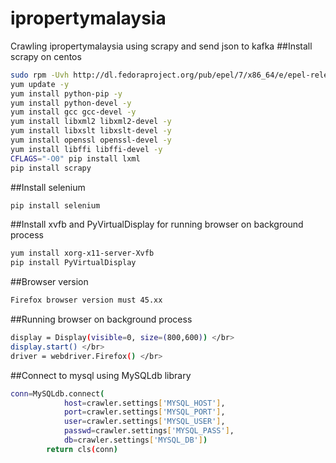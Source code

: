 # ipropertymalaysia
Crawling ipropertymalaysia using scrapy and send json to kafka
##Install scrapy on centos
```bash 
sudo rpm -Uvh http://dl.fedoraproject.org/pub/epel/7/x86_64/e/epel-release-7-5.noarch.rpm </br>
yum update -y 
yum install python-pip -y 
yum install python-devel -y 
yum install gcc gcc-devel -y 
yum install libxml2 libxml2-devel -y 
yum install libxslt libxslt-devel -y 
yum install openssl openssl-devel -y 
yum install libffi libffi-devel -y 
CFLAGS="-O0" pip install lxml 
pip install scrapy 
```

##Install selenium
```bash
pip install selenium
```
##Install xvfb and PyVirtualDisplay for running browser on background process
```bash
yum install xorg-x11-server-Xvfb 
pip install PyVirtualDisplay 
```
##Browser version
```bash
Firefox browser version must 45.xx 
```
##Running browser on background process
```bash
display = Display(visible=0, size=(800,600)) </br>
display.start() </br>
driver = webdriver.Firefox() </br>
```
##Connect to mysql using MySQLdb library
```bash
conn=MySQLdb.connect(  
            host=crawler.settings['MYSQL_HOST'], 
            port=crawler.settings['MYSQL_PORT'], 
            user=crawler.settings['MYSQL_USER'],
            passwd=crawler.settings['MYSQL_PASS'],
            db=crawler.settings['MYSQL_DB'])
        return cls(conn)
```
